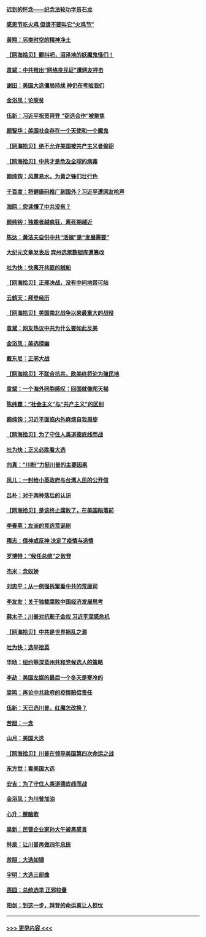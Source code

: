 #### [迟到的怀念——纪念法轮功学员石龙](../pages/nsc993/n12580245.md?t=11281002) 
#### [感恩节吃火鸡  但请不要叫它“火鸡节”](../pages/nsc993/n12580252.md?t=11281002) 
#### [黄翔：另类时空的精神净土](../pages/nsc993/n12578638.md?t=11281002) 
#### [【网海拾贝】颤抖吧，沼泽地的妖魔鬼怪们！](../pages/nsc993/n12578552.md?t=11281002) 
#### [袁斌：中共推出“网络良民证”遭网友抨击](../pages/nsc993/n12578511.md?t=11281002) 
#### [谢田：美国大选僵局持续 神仍在考验我们](../pages/nsc993/n12577432.md?t=11281002) 
#### [金浴凤：论脱贫](../pages/nsc993/n12576386.md?t=11281002) 
#### [伍新：习近平祝贺拜登 “窃选合作”被聚焦](../pages/nsc993/n12576358.md?t=11281002) 
#### [颜智华：美国社会存在一个天使和一个魔鬼](../pages/nsc993/n12574299.md?t=11281002) 
#### [【网海拾贝】绝不允许美国被共产主义者偷窃](../pages/nsc993/n12573396.md?t=11281002) 
#### [【网海拾贝】中共才是危及全球的病毒](../pages/nsc993/n12571204.md?t=11281002) 
#### [颜纯钩：风萧易水，为黄之锋们壮行色](../pages/nsc993/n12571487.md?t=11281002) 
#### [千百度：将健康码推广到国外？习近平遭网友呛声](../pages/nsc993/n12570808.md?t=11281002) 
#### [海网：您读懂了中共没有？](../pages/nsc993/n12570487.md?t=11281002) 
#### [颜纯钩：独裁者越疯狂，离死期越近](../pages/nsc993/n12569055.md?t=11281002) 
#### [陈达：黄洁夫自供中共“活摘”是“发展需要”](../pages/nsc993/n12568541.md?t=11281002) 
#### [大纪元文章发表后 宾州选票数据库遭篡改](../pages/nsc993/n12568105.md?t=11281002) 
#### [吐为快：快离开共匪的贼船](../pages/nsc993/n12568462.md?t=11281002) 
#### [【网海拾贝】正邪决战，没有中间地带可站](../pages/nsc993/n12568439.md?t=11281002) 
#### [云鹤天：拜登经历](../pages/nsc993/n12567294.md?t=11281002) 
#### [【网海拾贝】美国南北战争以来最重大的战役](../pages/nsc993/n12567247.md?t=11281002) 
#### [袁斌：网友热议中共为什么要如此反美](../pages/nsc993/n12567162.md?t=11281002) 
#### [金浴凤：美选探幽](../pages/nsc993/n12567147.md?t=11281002) 
#### [戴东尼：正邪大战](../pages/nsc993/n12567033.md?t=11281002) 
#### [【网海拾贝】不联合抗共，欧美终将沦为殖民地](../pages/nsc993/n12565068.md?t=11281002) 
#### [袁斌：一个海外同胞感叹：回国就像爬天梯](../pages/nsc993/n12564986.md?t=11281002) 
#### [陈纬霆：“社会主义”与“共产主义”的区别](../pages/nsc993/n12562417.md?t=11281002) 
#### [颜纯钩：习近平面临内外麻烦自我周旋](../pages/nsc993/n12563356.md?t=11281002) 
#### [【网海拾贝】为了守住人类道德底线而战](../pages/nsc993/n12562542.md?t=11281002) 
#### [吐为快：正义必胜看大选](../pages/nsc993/n12561967.md?t=11281002) 
#### [向真：“川粉”力挺川普的主要因素](../pages/nsc993/n12560774.md?t=11281002) 
#### [风儿：一封给小英政府与台湾人民的公开信](../pages/nsc993/n12560581.md?t=11281002) 
#### [吕朴：对于两种落后的认识](../pages/nsc993/n12560492.md?t=11281002) 
#### [【网海拾贝】是该终止腐败了，在美国陷落前](../pages/nsc993/n12559936.md?t=11281002) 
#### [李春草：左派的竞选荒诞剧](../pages/nsc993/n12558380.md?t=11281002) 
#### [隋志：信神或反神 决定了疫情与选情](../pages/nsc993/n12558255.md?t=11281002) 
#### [罗博特：“候任总统”之败登](../pages/nsc993/n12558189.md?t=11281002) 
#### [杰米：念奴娇](../pages/nsc993/n12558174.md?t=11281002) 
#### [刘忠平：从一例强拆案看中共的荒唐司](../pages/nsc993/n12558036.md?t=11281002) 
#### [李友友：关于独裁腐败中国经济发展思考](../pages/nsc993/n12558004.md?t=11281002) 
#### [薛木子：川普对抗影子金权 习近平深感危机](../pages/nsc993/n12557342.md?t=11281002) 
#### [【网海拾贝】中共是世界祸乱之源](../pages/nsc993/n12555353.md?t=11281002) 
#### [吐为快：选举拾英](../pages/nsc993/n12555041.md?t=11281002) 
#### [华旸：纽约等深蓝州共和党候选人的策略](../pages/nsc993/n12554309.md?t=11281002) 
#### [李劼：美国左媒的最后一个冬天是寒冷的](../pages/nsc993/n12552947.md?t=11281002) 
#### [梁鸣：再论中共政府的疫情赔偿责任](../pages/nsc993/n12553012.md?t=11281002) 
#### [伍新：天已选川普，红魔怎改换？](../pages/nsc993/n12552970.md?t=11281002) 
#### [苦胆：一念](../pages/nsc993/n12552957.md?t=11281002) 
#### [山月：美国大选](../pages/nsc993/n12552446.md?t=11281002) 
#### [【网海拾贝】川普在领导美国第四次命运之战](../pages/nsc993/n12551973.md?t=11281002) 
#### [东方觉：看美国大选](../pages/nsc993/n12551647.md?t=11281002) 
#### [安吉：为了守住人类道德底线而战](../pages/nsc993/n12551111.md?t=11281002) 
#### [金浴凤：为川普加油](../pages/nsc993/n12551085.md?t=11281002) 
#### [心升：醒脑歌](../pages/nsc993/n12550984.md?t=11281002) 
#### [吴新：民营企业家孙大午被黑感言](../pages/nsc993/n12550656.md?t=11281002) 
#### [林泉：让川普再做四年总统](../pages/nsc993/n12550640.md?t=11281002) 
#### [苦胆：大选如镜](../pages/nsc993/n12550630.md?t=11281002) 
#### [宇明：大选三部曲](../pages/nsc993/n12550603.md?t=11281002) 
#### [莲园：总统选举 正邪较量](../pages/nsc993/n12550594.md?t=11281002) 
#### [阳剑：到这一步，拜登的命运真让人担忧](../pages/nsc993/n12549093.md?t=11281002) 

----
#### [ >>> 更早内容 <<< ](../indexes/nsc993-earlier.md)
